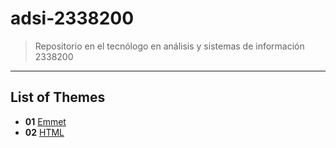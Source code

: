 # adsi-2338200
> Repositorio en el tecnólogo en análisis y sistemas de información 2338200
---
## List of Themes

- **01** [Emmet](01-emmet/)
- **02** [HTML](02-HTML)